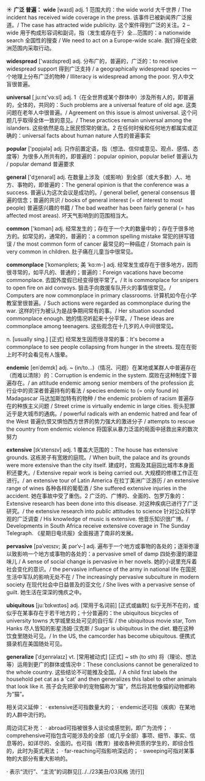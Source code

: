 ☀ <span class="category">**广泛 普遍：**</span>
<span class="vocabulary">**wide**</span> [waɪd] 
<span class="definition">adj. 1 范围大的：</span>the wide world 大千世界 / The incident has received wide coverage in the press. 该事件已被新闻界广泛报道。/ The case has attracted wide publicity. 这个案件得到广泛的关注。<span class="definition">2 –wide 用于构成形容词和副词，指（发生或存在于）全…范围的：</span>a nationwide search 全国性的搜查 / We need to act on a Europe-wide scale. 我们得在全欧洲范围内采取行动。

<span class="vocabulary">**widespread**</span> ['waɪdspred] 
<span class="definition">adj. 分布广的，普遍的，广泛的：</span>to receive widespread support 得到广泛支持 / a geographically widespread species 一个地理上分布广泛的物种 / Illiteracy is widespread among the poor. 穷人中文盲很普遍。

<span class="vocabulary">**universal**</span> [͵ju:nɪ'və:sl] 
<span class="definition">adj. 1（在全世界或某个群体中）涉及所有人的，即普遍的，全体的，共同的：</span>Such problems are a universal feature of old age. 这类问题在老年人中很普遍。/ Agreement on this issue is almost universal. 这个问题几乎取得全体一致的意见。/ These practices remain universal among the islanders. 这些依然是岛上居民惯常的做法。<span class="definition">2 在任何时候和任何地方都属实或正确的：</span>universal facts about human nature 人性的普遍事实

<span class="vocabulary">**popular**</span> ['pɒpjələ] 
<span class="definition">adj. 只作前置定语，指（想法、信仰或意见、观点、感情、态度等）为很多人所共有的，即普遍的：</span>popular opinion, popular belief 普遍认为 / popular demand 普遍要求

<span class="vocabulary">**general**</span> ['dӡenərəl] 
<span class="definition">adj. 在数量上涉及（或影响）到全部（或大多数）人、地方、事物的，即普遍的：</span>The general opinion is that the conference was a success. 普遍认为这次会议是成功的。/ general belief, general consensus 普遍的信念；普遍的共识 / books of general interest (= of interest to most people) 普遍感兴趣的书籍 / The bad weather has been fairly general (= has affected most areas). 坏天气影响到的范围相当大。

<span class="vocabulary">**common**</span> ['kɒmən] 
<span class="definition">adj. 经常发生的；存在于一个大的数量中的；存在于很多地方的。如常见的，通常的，普遍的：</span>a common spelling mistake 常犯的拼写错误 / the most common form of cancer 最常见的一种癌症 / Stomach pain is very common in children. 肚子痛在儿童当中很常见。
                       
<span class="vocabulary">**commonplace**</span> [ˈkɒmənpleɪs; 美 ˈkɑ:m-]
<span class="definition">adj. 经常发生或存在于很多地方，因而很寻常的，如平凡的、普通的；普遍的：</span>Foreign vacations have become commonplace. 去国外度假已经变得很平常了。/ It is commonplace for snipers to open fire on aid convoys. 狙击手向救援车队开火的事情很常见。/ Computers are now commonplace in primary classrooms. 计算机如今在小学教室里很普遍。/ Such actions were regarded as commonplace during the war. 这样的行为被认为是战争期间常有的事。/ Her situation sounded commonplace enough. 她的情况听起来十分平常。/ These ideas are commonplace among teenagers. 这些观念在十几岁的人中间很常见。

<span class="definition">n. [usually sing.] [正式] 经常发生因而很寻常的事：</span>It's become a commonplace to see people collapsing from hunger in the streets. 现在在街上时不时会看见有人饿晕。

<span class="vocabulary">**endemic**</span> [enˈdemɪk]
<span class="definition">adj. ~ (in/to…)（情况、问题）在某地或某群人中普遍存在（而难以清除）的：</span>Corruption is endemic in the system. 腐败在这种制度下普遍存在。/ an attitude endemic among senior members of the profession 此行业中的资深者普遍持有的看法 / species endemic to (= only found in) Madagascar 马达加斯加特有的物种 / the endemic problem of racism 普遍存在的种族主义问题 / Street crime is virtually endemic in large cities. 街头犯罪近乎是大城市的通病。/ powerful radicals with an endemic hatred and fear of the West 普遍仇恨又惧怕西方世界的势力强大的激进分子 / attempts to rescue the country from endemic violence 将国家从暴力泛滥的局面中拯救出来的数次努力          

<span class="vocabulary">**extensive**</span> [ɪkˈstensɪv]
<span class="definition">adj. 1 覆盖大范围的：</span>The house has extensive grounds. 这栋房子有宽敞的庭院。/ When built, the palace and its grounds were more extensive than the city itself. 建成时，宫殿及其庭园比城市本身面积还要大。/ Extensive repair work is being carried out. 大规模的修缮工作正在进行。/ an extensive tour of Latin America 在拉丁美洲广泛游历 / an extensive range of wines 各种各样的葡萄酒 / She suffered extensive injuries in the accident. 她在事故中受了重伤。<span class="definition">2 广泛的、广博的、全面的、包罗万象的：</span>Extensive research has been done into this disease. 对这种疾病已进行了广泛研究。/ the extensive research into public attitudes to science 针对公众科学观的广泛调查 / His knowledge of music is extensive. 他音乐知识很广博。/ Developments in South Africa receive extensive coverage in The Sunday Telegraph. 《星期日电讯报》全面报道了南非的发展。
     
<span class="vocabulary">**pervasive**</span> [pəˈveɪsɪv; 美 pərˈv-]
<span class="definition">adj. 遍布于一个地方或事物的各处的；逐渐弥漫以致影响一个地方或事物的各处的：</span>a pervasive smell of damp 四处弥漫的潮湿味儿 / A sense of social change is pervasive in her novels. 她的小说里充斥着社会变化的意识。/ the pervasive influence of the army in national life 在国民生活中军队的影响无处不在 / The increasingly pervasive subculture in modern society 在现代社会中日益普及的亚文化 / She lives with a pervasive sense of guilt. 她生活在深深的愧疚之中。

<span class="vocabulary">**ubiquitous**</span> [ju:ˈbɪkwɪtəs]
<span class="definition">adj. [常用于名词前] [正式或幽默] 似乎无所不在的，或似乎在某事存在于若干地方的；十分普遍的：</span>the ubiquitous bicycles of university towns 大学城里处处可见的自行车 / the ubiquitous movie star, Tom Hanks 尽人皆知的影星汤姆·汉克斯 / Sugar is ubiquitous in the diet. 糖在这种饮食里随处可见。/ In the US, the camcorder has become ubiquitous. 便携式摄录机在美国随处可见。
           
<span class="vocabulary">**generalize**</span> [ˈdʒenrəlaɪz]
<span class="definition">vt. [常用被动式] [正式] ~ sth (to sth) 将（理论、想法等）运用到更广的群体或情况中：</span>These conclusions cannot be generalized to the whole country. 这些结论不可能推及全国。/ A child first labels the household pet cat as a 'cat' and then generalizes this label to other animals that look like it. 孩子会先把家中的宠物猫称为“猫”，然后将其他像猫的动物都称为“猫”。

相关词义延伸：
· extensive还可指数量大的；
· endemic还可指（疾病）在某地的人群中流行的。

周边词汇补充：
· abroad可指被很多人谈论或感觉到，即广为流传；
· comprehensive可指包含可能涉及的全部（或几乎全部）事项、细节、事实、信息等的，如详尽的、全面的。也可指（教育）接收各种资质的学生的，即综合性的，此时为英式用法；
· far-reaching可指影响深远的；
· sweeping可指对某事物的大部分有重大影响的。

· 表示“流行”、“主流”的词群见[[../../23美丑/03风格 流行]]